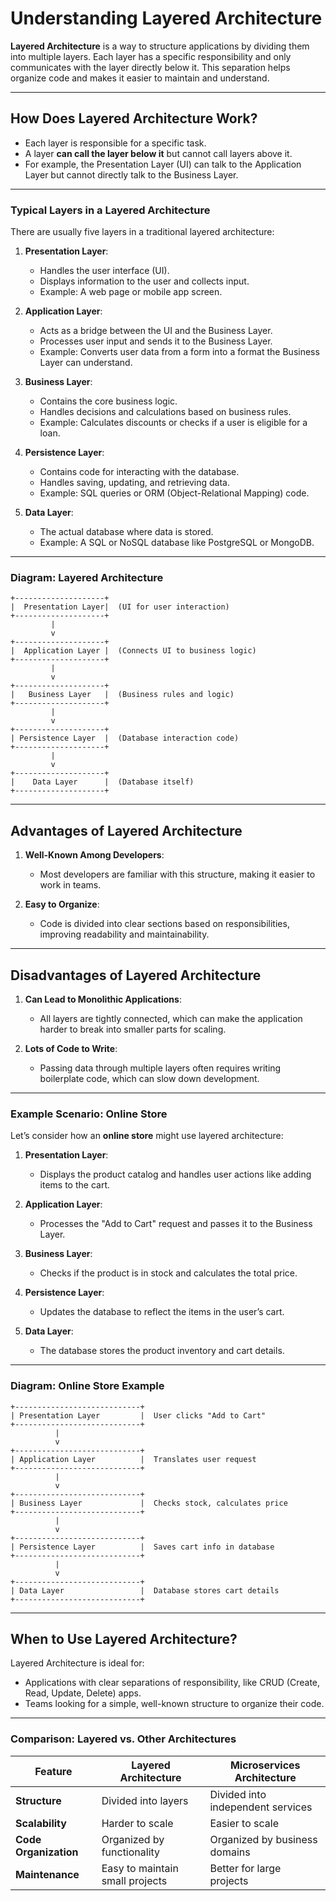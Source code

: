 # Understanding Layered Architecture

**Layered Architecture** is a way to structure applications by dividing them into multiple layers. Each layer has a specific responsibility and only communicates with the layer directly below it. This separation helps organize code and makes it easier to maintain and understand.

---

## How Does Layered Architecture Work?

- Each layer is responsible for a specific task.
- A layer **can call the layer below it** but cannot call layers above it.
- For example, the Presentation Layer (UI) can talk to the Application Layer but cannot directly talk to the Business Layer.

---

### Typical Layers in a Layered Architecture

There are usually five layers in a traditional layered architecture:

1. **Presentation Layer**:
   - Handles the user interface (UI).
   - Displays information to the user and collects input.
   - Example: A web page or mobile app screen.

2. **Application Layer**:
   - Acts as a bridge between the UI and the Business Layer.
   - Processes user input and sends it to the Business Layer.
   - Example: Converts user data from a form into a format the Business Layer can understand.

3. **Business Layer**:
   - Contains the core business logic.
   - Handles decisions and calculations based on business rules.
   - Example: Calculates discounts or checks if a user is eligible for a loan.

4. **Persistence Layer**:
   - Contains code for interacting with the database.
   - Handles saving, updating, and retrieving data.
   - Example: SQL queries or ORM (Object-Relational Mapping) code.

5. **Data Layer**:
   - The actual database where data is stored.
   - Example: A SQL or NoSQL database like PostgreSQL or MongoDB.

---

### Diagram: Layered Architecture
```
+--------------------+
|  Presentation Layer|  (UI for user interaction)
+--------------------+
         |
         v
+--------------------+
|  Application Layer |  (Connects UI to business logic)
+--------------------+
         |
         v
+--------------------+
|   Business Layer   |  (Business rules and logic)
+--------------------+
         |
         v
+--------------------+
| Persistence Layer  |  (Database interaction code)
+--------------------+
         |
         v
+--------------------+
|    Data Layer      |  (Database itself)
+--------------------+
```

---

## Advantages of Layered Architecture

1. **Well-Known Among Developers**:
   - Most developers are familiar with this structure, making it easier to work in teams.

2. **Easy to Organize**:
   - Code is divided into clear sections based on responsibilities, improving readability and maintainability.

---

## Disadvantages of Layered Architecture

1. **Can Lead to Monolithic Applications**:
   - All layers are tightly connected, which can make the application harder to break into smaller parts for scaling.

2. **Lots of Code to Write**:
   - Passing data through multiple layers often requires writing boilerplate code, which can slow down development.

---

### Example Scenario: Online Store

Let’s consider how an **online store** might use layered architecture:

1. **Presentation Layer**:
   - Displays the product catalog and handles user actions like adding items to the cart.

2. **Application Layer**:
   - Processes the "Add to Cart" request and passes it to the Business Layer.

3. **Business Layer**:
   - Checks if the product is in stock and calculates the total price.

4. **Persistence Layer**:
   - Updates the database to reflect the items in the user’s cart.

5. **Data Layer**:
   - The database stores the product inventory and cart details.

---

### Diagram: Online Store Example
```
+----------------------------+
| Presentation Layer         |  User clicks "Add to Cart"
+----------------------------+
          |
          v
+----------------------------+
| Application Layer          |  Translates user request
+----------------------------+
          |
          v
+----------------------------+
| Business Layer             |  Checks stock, calculates price
+----------------------------+
          |
          v
+----------------------------+
| Persistence Layer          |  Saves cart info in database
+----------------------------+
          |
          v
+----------------------------+
| Data Layer                 |  Database stores cart details
+----------------------------+
```

---

## When to Use Layered Architecture?

Layered Architecture is ideal for:
- Applications with clear separations of responsibility, like CRUD (Create, Read, Update, Delete) apps.
- Teams looking for a simple, well-known structure to organize their code.

---

### Comparison: Layered vs. Other Architectures

| Feature                  | Layered Architecture             | Microservices Architecture       |
|--------------------------|----------------------------------|-----------------------------------|
| **Structure**            | Divided into layers              | Divided into independent services |
| **Scalability**          | Harder to scale                 | Easier to scale                  |
| **Code Organization**    | Organized by functionality       | Organized by business domains    |
| **Maintenance**          | Easy to maintain small projects | Better for large projects        |
